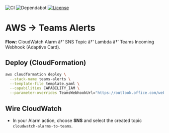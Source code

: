 ﻿![CI](https://github.com/berkeleyo/aws-teams-alerts/actions/workflows/python-ci.yml/badge.svg)
![Dependabot](https://img.shields.io/badge/Dependabot-enabled-brightgreen)
[![License](https://img.shields.io/badge/license-MIT-blue.svg)](LICENSE)

# AWS -> Teams Alerts

**Flow:** CloudWatch Alarm â†’ SNS Topic â†’ Lambda â†’ Teams Incoming Webhook (Adaptive Card).

## Deploy (CloudFormation)
```bash
aws cloudformation deploy \
  --stack-name teams-alerts \
  --template-file template.yaml \
  --capabilities CAPABILITY_IAM \
  --parameter-overrides TeamsWebhookUrl="https://outlook.office.com/webhook/..." LambdaName="teams-alerts-lambda"
```

## Wire CloudWatch
- In your Alarm action, choose **SNS** and select the created topic `cloudwatch-alarms-to-teams`.

